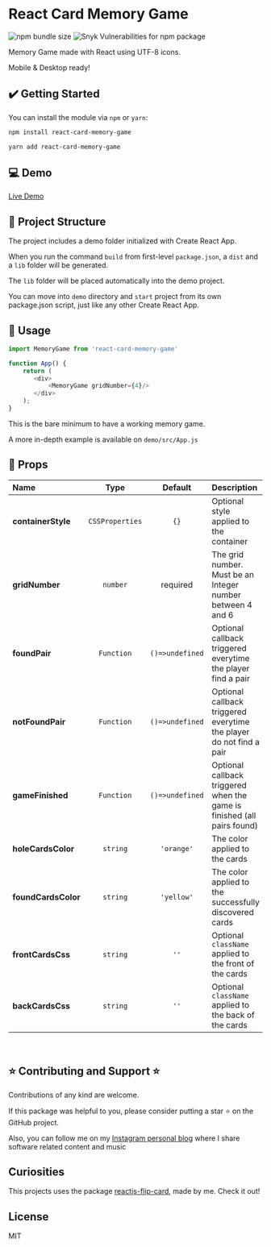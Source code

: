 # React Card Memory Game
<img alt="npm bundle size" src="https://img.shields.io/bundlephobia/min/react-card-memory-game?color=g">
<img alt="Snyk Vulnerabilities for npm package" src="https://img.shields.io/snyk/vulnerabilities/npm/react-card-memory-game?color=g">

Memory Game made with React using UTF-8 icons.

Mobile & Desktop ready!
## ✔️ Getting Started

You can install the module via `npm` or `yarn`:

```sh
npm install react-card-memory-game
```

```sh
yarn add react-card-memory-game
```

## 💻 Demo
[Live Demo](https://react-card-memory-game.surge.sh/)

## 📁 Project Structure
The project includes a demo folder initialized with Create React App.

When you run the command ```build``` from first-level ```package.json```, a ```dist``` and a ```lib``` folder will be generated.

The ```lib``` folder will be placed automatically into the demo project.

You can move into ```demo``` directory and ```start``` project from its own package.json script, just like any other Create React App.

## 🔨 Usage

```js
import MemoryGame from 'react-card-memory-game'

function App() {
    return (
       <div>
           <MemoryGame gridNumber={4}/>
       </div>
    );
}
```
This is the bare minimum to have a working memory game.

A more in-depth example is available on `demo/src/App.js`
## 🧰 Props

|Name|Type|Default|Description|
|:--|:--:|:-----:|:----------|
|**containerStyle**|<code>CSSProperties</code>|`{}`|Optional style applied to the container|
|**gridNumber**|<code>number</code>|required|The grid number. Must be an Integer number between 4 and 6|
|**foundPair**|<code>Function</code>|`()=>undefined`|Optional callback triggered everytime the player find a pair|
|**notFoundPair**|<code>Function</code>|`()=>undefined`|Optional callback triggered everytime the player do not find a pair |
|**gameFinished**|<code>Function</code>|`()=>undefined`|Optional callback triggered when the game is finished (all pairs found)|
|**holeCardsColor**|<code>string</code>|`'orange'`|The color applied to the cards|
|**foundCardsColor**|<code>string</code>|`'yellow'`|The color applied to the successfully discovered cards|
|**frontCardsCss**|<code>string</code>|`''`|Optional `className` applied to the front of the cards|
|**backCardsCss**|<code>string</code>|`''`|Optional `className` applied to the back of the cards|

<br/>

## ⭐ Contributing and Support ⭐
Contributions of any kind are welcome.

If this package was helpful to you, please consider putting a star ⭐ on the GitHub project.

Also, you can follow me on my [Instagram personal blog](https://www.instagram.com/minudaje/) where I share software related content and music

## Curiosities
This projects uses the package [reactjs-flip-card](https://www.npmjs.com/package/reactjs-flip-card), made by me. Check it out!

## License
MIT
